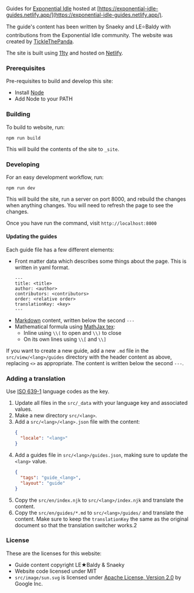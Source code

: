 Guides for [Exponential Idle](https://conicgames.github.io/exponentialidle/)
hosted at [https://exponential-idle-guides.netlify.app/](https://exponential-idle-guides.netlify.app/).

The guide's content has been written by Snaeky and LE⭐Baldy with
contributions from the Exponential Idle community. The website
was created by [TickleThePanda](https://ticklethepanda.dev).

The site is built using [11ty](https://www.11ty.dev) and hosted on
[Netlify](https://www.netlify.com/).

### Prerequisites

Pre-requisites to build and develop this site:
 - Install [Node](https://nodejs.org/en/)
 - Add Node to your PATH

### Building

To build to website, run:
```
npm run build
```

This will build the contents of the site to `_site`.

### Developing

For an easy development workflow, run:
```
npm run dev
```

This will build the site, run a server on port 8000, and rebuild the
changes when anything changes. You will need to refresh the page to see
the changes.

Once you have run the command, visit `http://localhost:8000`

#### Updating the guides

Each guide file has a few different elements:
 - Front matter data which describes some things about the page. This is
   written in yaml format.
   ```
   ---
   title: <title>
   author: <author>
   contributors: <contributors>
   order: <relative order>
   translationKey: <key>
   ---
   ```
 - [Markdown](https://daringfireball.net/projects/markdown/) content,
   written below the second `---`
 - Mathematical formula using [MathJax tex](https://docs.mathjax.org/en/v2.7-latest/tex.html):
   - Inline using `\\(` to open and `\\)` to close
   - On its own lines using `\\[` and `\\]`

If you want to create a new guide, add a new `.md` file in the
`src/view/<lang>/guides` directory with the header content as above, replacing
`<>` as appropriate. The content is written below the second `---`.

### Adding a translation

Use [ISO 639-1](https://en.wikipedia.org/wiki/List_of_ISO_639-1_codes) language
codes as the key.

1. Update all files in the `src/_data` with your language key and associated values.
2. Make a new directory `src/<lang>`.
3. Add a `src/<lang>/<lang>.json` file with the content:
   ```json
   {
     "locale": "<lang>"
   }
   ```
4. Add a guides file in `src/<lang>/guides.json`, making sure to update the `<lang>`
   value.
   ```json
   {
     "tags": "guide_<lang>",
     "layout": "guide"
   }
   ```
5. Copy the `src/en/index.njk` to `src/<lang>/index.njk` and translate the content.
6. Copy the `src/en/guides/*.md` to `src/<lang>/guides/` and translate the content.
   Make sure to keep the `translationKey` the same as the original document so that
   the translation switcher works.2

### License

These are the licenses for this website:
 - Guide content copyright LE★Baldy & Snaeky
 - Website code licensed under MIT
 - `src/image/sun.svg` is licensed under [Apache License, Version 2.0](https://www.apache.org/licenses/LICENSE-2.0) by Google Inc.


